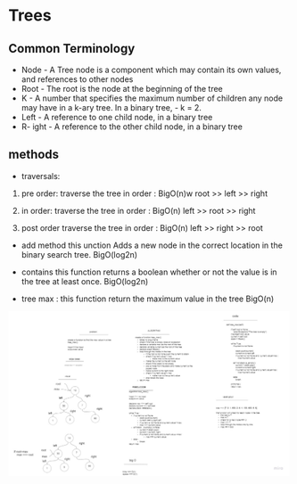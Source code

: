# Trees 

## Common Terminology

- Node - A Tree node is a component which may contain its own values, and references to other nodes
- Root - The root is the node at the beginning of the tree
- K - A number that specifies the maximum number of children any node may have in a k-ary tree. In a binary tree, - k = 2.
- Left - A reference to one child node, in a binary tree
- R- ight - A reference to the other child node, in a binary tree

## methods

- traversals:

1.  pre order:
traverse the tree in order :
BigO(n)w
root >> left >> right
 
2. in order:
traverse the tree in order :
BigO(n)
left >> root >> right

3. post order 
traverse the tree in order :
BigO(n)
left >> right >> root


- add method 
this unction Adds a new node in the correct location in the binary search tree.
BigO(log2n)


- contains 
this function returns a boolean  whether or not the value is in the tree at least once.
BigO(log2n)

- tree max :
this function return the maximum value in the tree 
 BigO(n)

![tree_max](../images/tree_max.jpg)


